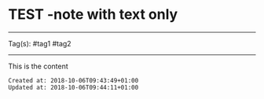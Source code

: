 # TEST -note with text only

---
Tag(s): #tag1 #tag2

---


This is the content


    Created at: 2018-10-06T09:43:49+01:00
    Updated at: 2018-10-06T09:44:11+01:00


